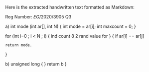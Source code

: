 Here is the extracted handwritten text formatted as Markdown:

Reg Number: $EG/2020/3905$
Q3

a) int mode (int ar[], int N)
{
    int mode = ar[i];
    int maxcount = 0;
}

for (int i=0 ; i < N ; i)
{
    ind count 8 2
    rand value
    for
}
{
    if ar[i] == ar[j]

    return mode.
}

b) unsigned long
{
    }
    return b
}
